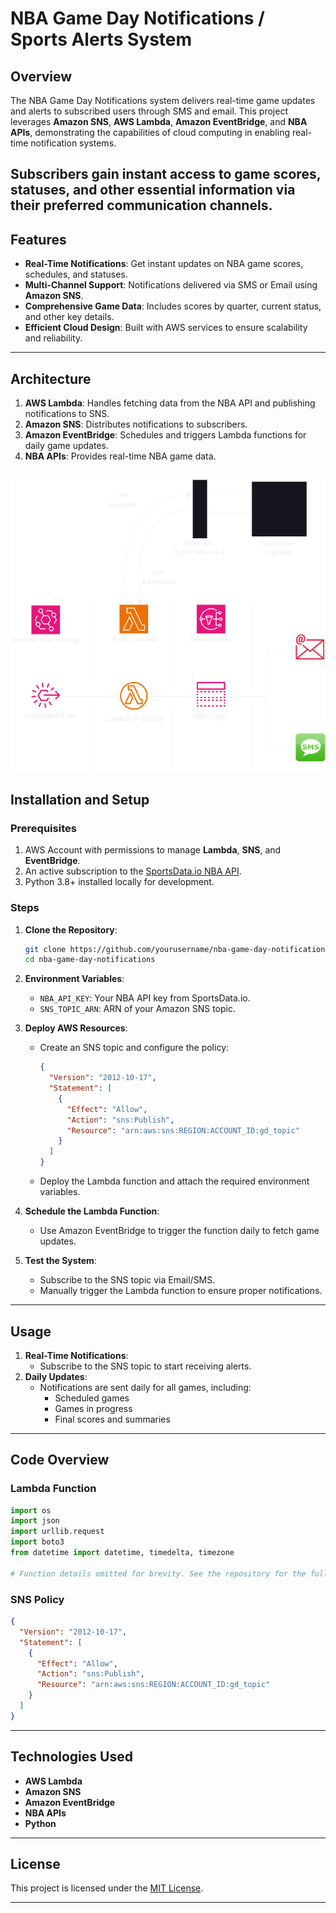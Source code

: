 # NBA Game Day Notifications / Sports Alerts System

## Overview

The NBA Game Day Notifications system delivers real-time game updates and alerts to subscribed users through SMS and email. This project leverages **Amazon SNS**, **AWS Lambda**, **Amazon EventBridge**, and **NBA APIs**, demonstrating the capabilities of cloud computing in enabling real-time notification systems.

Subscribers gain instant access to game scores, statuses, and other essential information via their preferred communication channels.
---

## Features

- **Real-Time Notifications**: Get instant updates on NBA game scores, schedules, and statuses.
- **Multi-Channel Support**: Notifications delivered via SMS or Email using **Amazon SNS**.
- **Comprehensive Game Data**: Includes scores by quarter, current status, and other key details.
- **Efficient Cloud Design**: Built with AWS services to ensure scalability and reliability.

---

## Architecture

1. **AWS Lambda**: Handles fetching data from the NBA API and publishing notifications to SNS.
2. **Amazon SNS**: Distributes notifications to subscribers.
3. **Amazon EventBridge**: Schedules and triggers Lambda functions for daily game updates.
4. **NBA APIs**: Provides real-time NBA game data.


![Image Alt](https://github.com/RalphHenryDominisac-AWS/NBA-Game-Alerts/blob/e891c2e244f8bf6bdc8d9c4d3bcc2d708f60d137/Architecture.png)
---

## Installation and Setup

### Prerequisites

1. AWS Account with permissions to manage **Lambda**, **SNS**, and **EventBridge**.
2. An active subscription to the [SportsData.io NBA API](https://sportsdata.io/).
3. Python 3.8+ installed locally for development.

### Steps

1. **Clone the Repository**:

   ```bash
   git clone https://github.com/yourusername/nba-game-day-notifications.git
   cd nba-game-day-notifications
   ```

2. **Environment Variables**:

   - `NBA_API_KEY`: Your NBA API key from SportsData.io.
   - `SNS_TOPIC_ARN`: ARN of your Amazon SNS topic.

3. **Deploy AWS Resources**:

   - Create an SNS topic and configure the policy:
     ```json
     {
       "Version": "2012-10-17",
       "Statement": [
         {
           "Effect": "Allow",
           "Action": "sns:Publish",
           "Resource": "arn:aws:sns:REGION:ACCOUNT_ID:gd_topic"
         }
       ]
     }
     ```
   - Deploy the Lambda function and attach the required environment variables.

4. **Schedule the Lambda Function**:

   - Use Amazon EventBridge to trigger the function daily to fetch game updates.

5. **Test the System**:
   - Subscribe to the SNS topic via Email/SMS.
   - Manually trigger the Lambda function to ensure proper notifications.

---

## Usage

1. **Real-Time Notifications**:
   - Subscribe to the SNS topic to start receiving alerts.
2. **Daily Updates**:
   - Notifications are sent daily for all games, including:
     - Scheduled games
     - Games in progress
     - Final scores and summaries

---

## Code Overview

### Lambda Function

```python
import os
import json
import urllib.request
import boto3
from datetime import datetime, timedelta, timezone

# Function details omitted for brevity. See the repository for the full implementation.
```

### SNS Policy

```json
{
  "Version": "2012-10-17",
  "Statement": [
    {
      "Effect": "Allow",
      "Action": "sns:Publish",
      "Resource": "arn:aws:sns:REGION:ACCOUNT_ID:gd_topic"
    }
  ]
}
```

---

## Technologies Used

- **AWS Lambda**
- **Amazon SNS**
- **Amazon EventBridge**
- **NBA APIs**
- **Python**

---

## License

This project is licensed under the [MIT License](LICENSE).

---
